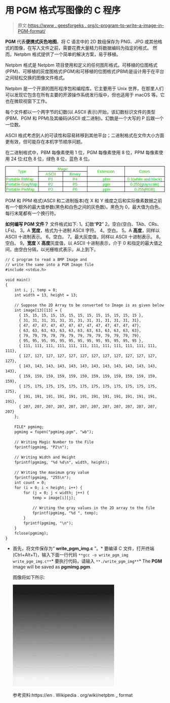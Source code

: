 # 用 PGM 格式写图像的 C 程序

> 原文:[https://www . geesforgeks . org/c-program-to-write-a-image-in-PGM-format/](https://www.geeksforgeeks.org/c-program-to-write-an-image-in-pgm-format/)

**PGM** 代表**便携式灰色地图**。将 C 语言中的 2D 数组保存为 PNG、JPG 或其他格式的图像，在写入文件之前，需要花费大量精力将数据编码为指定的格式。
然而，Netpbm 格式提供了一个简单的解决方案，易于移植。

Netpbm 格式是 Netpbm 项目使用和定义的任何图形格式。可移植的位图格式(PPM)、可移植的灰度图格式(PGM)和可移植的位图格式(PBM)是设计用于在平台之间轻松交换的图像文件格式。

Netpbm 是一个开源的图形程序包和编程库。它主要用于 Unix 世界，在那里人们可以发现它包含在所有主要的开源操作系统发行版中，但也适用于 macOS 等。它也在微软视窗下工作。

每个文件都以一个两字节的幻数(以 ASCII 表示)开始，该幻数标识文件的类型(PBM、PGM 和 PPM)及其编码(ASCII 或二进制)。幻数是一个大写的 P 后跟一个一位数。

ASCII 格式考虑到人的可读性和容易转移到其他平台；二进制格式在文件大小方面更有效，但可能存在本机字节顺序问题。

在二进制格式中，PBM 每像素使用 1 位，PGM 每像素使用 8 位，PPM 每像素使用 24 位:红色 8 位，绿色 8 位，蓝色 8 位。

![](img/931cc208fec5744d1587cbce93616ece.png)

PGM 和 PPM 格式(ASCII 和二进制版本)在 X 和 Y 维度之后和实际像素数据之前有一个额外的最大值参数(黑色和白色之间的灰色数)。黑色为 0，最大值为白色。每行末尾都有一个换行符。

**如何编写 PGM 文件？**
文件格式如下:
1。幻数“**P2**”
2。空白(空白、TAb、CRs、LFs)。
3。A **宽度**，格式为十进制 ASCII 字符。
4。空白。
5。A **高度**，同样以 ASCII 十进制表示。
6。空白。
7。最大灰度值，同样以 ASCII 十进制表示。
8。空白。
9。**宽度** X **高度**灰度值，以 ASCII 十进制表示，介于 0 和指定的最大值之间，由空白分隔，以光栅格式表示，从上到下。

```
// C program to read a BMP Image and 
// write the same into a PGM Image file
#include <stdio.h>

void main()
{
    int i, j, temp = 0;
    int width = 13, height = 13;

    // Suppose the 2D Array to be converted to Image is as given below
    int image[13][13] = {
      { 15, 15, 15, 15, 15, 15, 15, 15, 15, 15, 15, 15, 15 },
      { 31, 31, 31, 31, 31, 31, 31, 31, 31, 31, 31, 31, 31},
      { 47, 47, 47, 47, 47, 47, 47, 47, 47, 47, 47, 47, 47},
      { 63, 63, 63, 63, 63, 63, 63, 63, 63, 63, 63, 63, 63},
      { 79, 79, 79, 79, 79, 79, 79, 79, 79, 79, 79, 79, 79},
      { 95, 95, 95, 95, 95, 95, 95, 95, 95, 95, 95, 95, 95 },
      { 111, 111, 111, 111, 111, 111, 111, 111, 111, 111, 111, 111, 111},
      { 127, 127, 127, 127, 127, 127, 127, 127, 127, 127, 127, 127, 127},
      { 143, 143, 143, 143, 143, 143, 143, 143, 143, 143, 143, 143, 143},
      { 159, 159, 159, 159, 159, 159, 159, 159, 159, 159, 159, 159, 159},
      { 175, 175, 175, 175, 175, 175, 175, 175, 175, 175, 175, 175, 175},
      { 191, 191, 191, 191, 191, 191, 191, 191, 191, 191, 191, 191, 191},
      { 207, 207, 207, 207, 207, 207, 207, 207, 207, 207, 207, 207, 207}
    };

    FILE* pgmimg;
    pgmimg = fopen("pgmimg.pgm", "wb");

    // Writing Magic Number to the File
    fprintf(pgmimg, "P2\n"); 

    // Writing Width and Height
    fprintf(pgmimg, "%d %d\n", width, height); 

    // Writing the maximum gray value
    fprintf(pgmimg, "255\n"); 
    int count = 0;
    for (i = 0; i < height; i++) {
        for (j = 0; j < width; j++) {
            temp = image[i][j];

            // Writing the gray values in the 2D array to the file
            fprintf(pgmimg, "%d ", temp);
        }
        fprintf(pgmimg, "\n");
    }
    fclose(pgmimg);
}
```

*   首先，将文件保存为“ **write_pgm_img.c** ”。*   要编译 C 文件，打开终端(Ctrl+Alt+T)，输入下面一行代码
    `**gcc -o write_pgm_img write_pgm_img.c**`*   要执行代码，请输入
    `**./write_pgm_img**`*   The **PGM** image will be saved as **pgmimg.pgm**.

    图像将如下所示:

    ![](img/2381385785fca1aa130e640fe5d83165.png)

    参考资料:https://en . Wikipedia . org/wiki/netpbm _ format